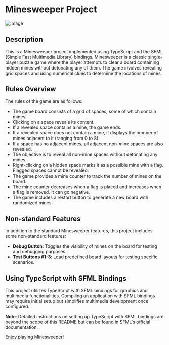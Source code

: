 # Minesweeper Project

![image](https://github.com/Poiixen/Minesweeper/assets/120151400/1aabc65e-5ff2-4be3-bfe2-d48ef4005063)


## Description

This is a Minesweeper project implemented using TypeScript and the SFML (Simple Fast Multimedia Library) bindings. Minesweeper is a classic single-player puzzle game where the player attempts to clear a board containing hidden mines without detonating any of them. The game involves revealing grid spaces and using numerical clues to determine the locations of mines.

## Rules Overview

The rules of the game are as follows:

- The game board consists of a grid of spaces, some of which contain mines.
- Clicking on a space reveals its content.
- If a revealed space contains a mine, the game ends.
- If a revealed space does not contain a mine, it displays the number of mines adjacent to it (ranging from 0 to 8).
- If a space has no adjacent mines, all adjacent non-mine spaces are also revealed.
- The objective is to reveal all non-mine spaces without detonating any mines.
- Right-clicking on a hidden space marks it as a possible mine with a flag. Flagged spaces cannot be revealed.
- The game provides a mine counter to track the number of mines on the board.
- The mine counter decreases when a flag is placed and increases when a flag is removed. It can go negative.
- The game includes a restart button to generate a new board with randomized mines.

## Non-standard Features

In addition to the standard Minesweeper features, this project includes some non-standard features:

- **Debug Button**: Toggles the visibility of mines on the board for testing and debugging purposes.
- **Test Buttons #1-3**: Load predefined board layouts for testing specific scenarios.

## Using TypeScript with SFML Bindings

This project utilizes TypeScript with SFML bindings for graphics and multimedia functionalities. Compiling an application with SFML bindings may require initial setup but simplifies multimedia development once configured.

**Note**: Detailed instructions on setting up TypeScript with SFML bindings are beyond the scope of this README but can be found in SFML's official documentation.

Enjoy playing Minesweeper!

